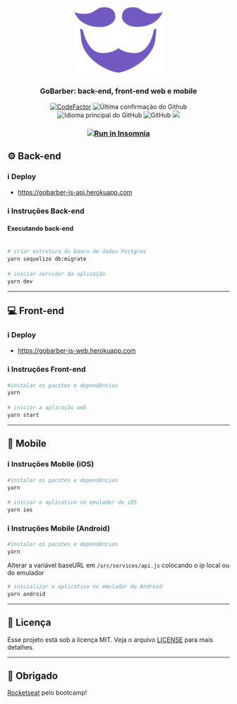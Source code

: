<h1 align="center">
  <img alt="GoBarber" title="gobarber" src=".github/logo.svg" width="200px" />
</h1>

<h3 align="center">
  GoBarber: back-end, front-end web e mobile
</h3>

<p align = "center">
<a href="https://www.codefactor.io/repository/github/hugo-marcelo/gobarber"><img src="https://www.codefactor.io/repository/github/hugo-marcelo/gobarber/badge" alt="CodeFactor" /></a>
<img alt = "Última confirmação do Github" src = "https://img.shields.io/github/last-commit/hugo-marcelo/gobarber">
<img alt = "Idioma principal do GitHub" src = "https://img.shields.io/github/languages/top/hugo-marcelo/gobarber">
<img alt = "GitHub" src = "https://img.shields.io/github/license/hugo-marcelo/gobarber.svg">
<a href="https://www.codacy.com/manual/hugo-marcelo/gobarber?utm_source=github.com&amp;utm_medium=referral&amp;utm_content=hugo-marcelo/gobarber&amp;utm_campaign=Badge_Grade"><img src="https://api.codacy.com/project/badge/Grade/147d0b2836734c79b7ee5ea035f065b4"/></a>
</p>

<h3 align="center">
  <a href="https://insomnia.rest/run/?label=GoBarber&uri=https%3A%2F%2Fraw.githubusercontent.com%2Fhugo-marcelo%2Fgobarber%2Fmaster%2Fbackend%2FInsomnia.json" target="_blank"><img src="https://insomnia.rest/images/run.svg" alt="Run in Insomnia"></a>
</h3>

## :gear: Back-end

### :information_source: Deploy

- https://gobarber-js-api.herokuapp.com

### :information_source: Instruções Back-end

#### Executando back-end

```bash

# criar estrutura do banco de dados Postgres
yarn sequelize db:migrate

# iniciar servidor da aplicação
yarn dev

```

---

## :computer: Front-end

### :information_source: Deploy

- https://gobarber-js-web.herokuapp.com

### :information_source: Instruções Front-end

```bash
#instalar os pacotes e dependências
yarn

# iniciar a aplicação web
yarn start
```

---

## :iphone: Mobile

### :information_source: Instruções Mobile (iOS)

```bash
#instalar os pacotes e dependências
yarn

# iniciar o aplicativo no emulador do iOS
yarn ios
```

### :information_source: Instruções Mobile (Android)

```bash
#instalar os pacotes e dependências
yarn
```

Alterar a variável baseURL em `/src/services/api.js` colocando o ip local ou do emulador

```bash
# inicializar o aplicativo no emulador do Android
yarn android
```

---

## :memo: Licença

Esse projeto está sob a licença MIT. Veja o arquivo [LICENSE](LICENSE) para mais detalhes.

---

## :clap: Obrigado

[Rocketseat](https://rocketseat.com.br/) pelo bootcamp!
